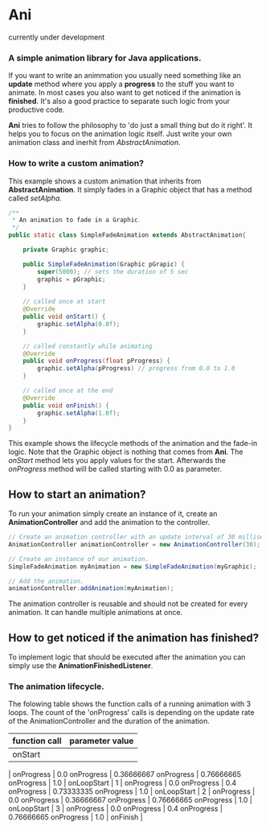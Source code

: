 # Ani

currently under development

### A simple animation library for Java applications.

If you want to write an animmation you usually need something like an **update** method where you apply a **progress** to the stuff you want to animate. In most cases you also want to get noticed if the animation is **finished**. It's also a good practice to separate such logic from your productive code.

**Ani** tries to follow the philosophy to 'do just a small thing but do it right'. It helps you to focus on the animation logic itself. Just write your own animation class and inerhit from *AbstractAnimation*.

### How to write a custom animation?
This example shows a custom animation that inherits from **AbstractAnimation**. It simply fades in a Graphic object that has a method called *setAlpha*.
```java
/**
 * An animation to fade in a Graphic.
 */
public static class SimpleFadeAnimation extends AbstractAnimation{

	private Graphic graphic;

	public SimpleFadeAnimation(Graphic pGrapic) {
		super(5000); // sets the duration of 5 sec
		graphic = pGraphic;
	}
	
	// called once at start
	@Override
	public void onStart() {
		graphic.setAlpha(0.0f); 
	}

	// called constantly while animating
	@Override
	public void onProgress(float pProgress) {
		graphic.setAlpha(pProgress) // progress from 0.0 to 1.0
	}

	// called once at the end
	@Override
	public void onFinish() {
		graphic.setAlpha(1.0f); 
	}
}
```
This example shows the lifecycle methods of the animation and the fade-in logic. Note that the Graphic object is nothing that comes from **Ani**.
The *onStart* method lets you apply values for the start. Afterwards the *onProgress* method will be called starting with 0.0 as parameter.


## How to start an animation?
To run your animation simply create an instance of it, create an **AnimationController** and add the animation to the controller.
```java
// Create an animation controller with an update interval of 30 milliseconds.
AnimationController animationController = new AnimationController(30);

// Create an instance of our animation.
SimpleFadeAnimation myAnimation = new SimpleFadeAnimation(myGraphic);

// Add the animation.
animationController.addAnimation(myAnimation);
```
The animation controller is reusable and should not be created for every animation. It can handle multiple animations at once.

## How to get noticed if the animation has finished?
To implement logic that should be executed after the animation you can simply use the **AnimationFinishedListener**.


### The animation lifecycle.

The folowing table shows the function calls of a running animation with 3 loops. The count of the 'onProgress' calls is depending on the update rate of the AnimationController and the duration of the animation.

function call | parameter value
-------------- | -------
onStart |
 | 
onProgress | 0.0
onProgress | 0.36666667
onProgress | 0.76666665
onProgress | 1.0
 |
onLoopStart | 1
 | 
onProgress | 0.0
onProgress | 0.4
onProgress | 0.73333335
onProgress | 1.0
 | 
onLoopStart | 2
 | 
onProgress | 0.0
onProgress | 0.36666667
onProgress | 0.76666665
onProgress | 1.0
 | 
onLoopStart | 3
 | 
onProgress | 0.0
onProgress | 0.4
onProgress | 0.76666665
onProgress | 1.0
 | 
onFinish |
